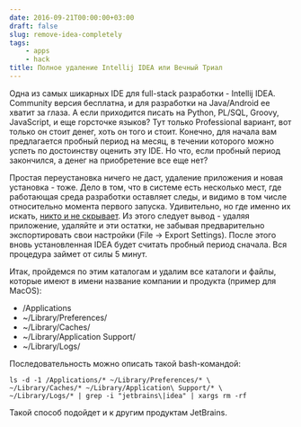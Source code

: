 ```yaml
---
date: 2016-09-21T00:00:00+03:00
draft: false
slug: remove-idea-completely
tags:
    - apps
    - hack
title: Полное удаление Intellij IDEA или Вечный Триал
---
```


Одна из самых шикарных IDE для full-stack разработки - Intellij IDEA. Community версия бесплатна, и для разработки на Java/Android ее хватит за глаза.
А если приходится писать на Python, PL/SQL, Groovy, JavaScript, и еще горсточке языков? Тут только Professional вариант, вот только он стоит денег, хоть он того и стоит.
Конечно, для начала вам предлагается пробный период на месяц, в течении которого можно успеть по достоинству оценить эту IDE.
Но что, если пробный период закончился, а денег на приобретение все еще нет?

Простая переустановка ничего не даст, удаление приложения и новая установка - тоже. Дело в том, что в системе есть несколько мест, где работающая среда разработки оставляет
следы, и видимо в том числе относительно момента первого запуска. Удивительно, но где именно их искать, [никто и не скрывает](https://intellij-support.jetbrains.com/hc/en-us/articles/206544519-Directories-used-by-the-IDE-to-store-settings-caches-plugins-and-logs). Из этого следует вывод - удаляя приложение, удаляйте и эти остатки, не забывая предварительно экспортировать свои настройки (File -> Export Settings).
После этого вновь установленная IDEA будет считать пробный период сначала. Вся процедура займет от силы 5 минут.

Итак, пройдемся по этим каталогам и удалим все каталоги и файлы, которые имеют в имени название компании и продукта (пример для MacOS):

- /Applications
- ~/Library/Preferences/
- ~/Library/Caches/
- ~/Library/Application Support/
- ~/Library/Logs/

Последовательность можно описать такой bash-командой:

```shell
ls -d -1 /Applications/* ~/Library/Preferences/* \
~/Library/Caches/* ~/Library/Application\ Support/* \
~/Library/Logs/* | grep -i "jetbrains\|idea" | xargs rm -rf
```

Такой способ подойдет и к другим продуктам JetBrains.